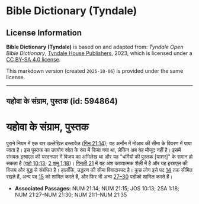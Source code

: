 # Bible Dictionary (Tyndale)

## License Information

**Bible Dictionary (Tyndale)** is based on and adapted from: _Tyndale Open Bible Dictionary_, [Tyndale House Publishers](https://tyndaleopenresources.com/), 2023, which is licensed under a [CC BY-SA 4.0 license](https://creativecommons.org/licenses/by-sa/4.0/legalcode.en).

This markdown version (created `2025-10-06`) is provided under the same license.



--------------------------------

## यहोवा के संग्राम, पुस्तक (id: 594864)

यहोवा के संग्राम, पुस्तक
========================

पुराने नियम में एक बार उल्लेखित दस्तावेज़ ([गिन 21:14](https://ref.ly/Num21:14)); यह अर्नोन में मोआब की सीमा के विवरण में पाया जाता है। इस पुस्तक का उपयोग स्रोत के रूप में किया गया था, लेकिन अब यह मौजूद नहीं है। इसमें संभवतः इस्राएल की यरदनपार में विजय का अभिलेख था और यह "धर्मियों की पुस्तक \[याशर]" के समान हो सकता है ([यहो 10:13](https://ref.ly/Josh10:13); [2 शमू 1:18](https://ref.ly/2Sam1:18))। [गिनती 21](https://ref.ly/Num21:1-Num21:35) में यह अंश काव्यात्मक शैली में है और यह इस्राएल की विजय और युद्ध से संबंधित है। हालाँकि, उद्धरण की सीमा विवादास्पद है। कुछ लोग इसे पद [14](https://ref.ly/Num21:14) तक सीमित रखते हैं, अन्य पद [15](https://ref.ly/Num21:15) को शामिल करते हैं, और फिर भी अन्य [27–30](https://ref.ly/Num21:27-Num21:30) पदोंको शामिल करते हैं।

* **Associated Passages:** NUM 21:14; NUM 21:15; JOS 10:13; 2SA 1:18; NUM 21:27–NUM 21:30; NUM 21:1–NUM 21:35


